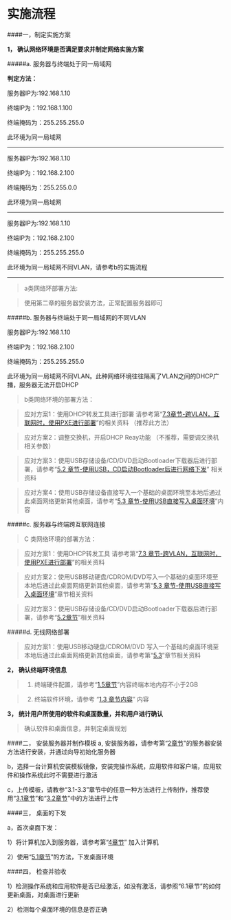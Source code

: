 # 实施流程

####一，制定实施方案

**1， 确认网络环境是否满足要求并制定网络实施方案**



#####a. 服务器与终端处于同一局域网


**判定方法：**

服务器IP为:192.168.1.10


终端IP为：192.168.1.100


终端掩码为：255.255.255.0



此环境为同一局域网

---

服务器IP为:192.168.1.10

终端IP为：192.168.2.100

终端掩码为：255.255.0.0



此环境为同一局域网

---


服务器IP为:192.168.1.10



终端IP为：192.168.2.100



终端掩码为：255.255.255.0


此环境为同一局域网不同VLAN，请参考b的实施流程


---


> a类网络环部署方法:


> 使用第二章的服务器安装方法，正常配置服务器即可




#####b. 服务器与终端处于同一局域网的不同VLAN


服务器IP为:192.168.1.10

终端IP为：192.168.2.100


终端掩码为：255.255.255.0


此环境为同一局域网不同VLAN。此种网络环境往往隔离了VLAN之间的DHCP广播，服务器无法开启DHCP

> b类网络环境的部署方法：



>应对方案1：使用DHCP转发工具进行部署  请参考第“[7.3章节-跨VLAN，互联网时，使用PXE进行部署](/kuaVLANhuanjingshi.html)”的相关资料 （推荐此方法）

>应对方案2：调整交换机，开启DHCP Reay功能   （不推荐，需要调交换机相关参数）

>应对方案3：使用USB存储设备/CD/DVD启动Bootloader下载器后进行部署，请参考“[5.2 章节-使用USB，CD启动Bootloader后进行网络下发](/usb-boot-network.html)” 相关资料

>应对方案4：使用USB存储设备直接写入一个基础的桌面环境至本地后通过此桌面网络更新其他桌面，请参考“[5.3 章节-使用USB直接写入桌面环境](/usb-boot-local.html)”内容



#####c. 服务器与终端跨互联网连接

> C 类网络环境的部署方法：


>应对方案1：使用DHCP转发工具 请参考第“[7.3 章节-跨VLAN，互联网时，使用PXE进行部署](/kuaVLANhuanjingshi.html)”的相关资料

>应对方案2：使用USB移动硬盘/CDROM/DVD写入一个基础的桌面环境至本地后通过此桌面网络更新其他桌面，请参考第“[5.3 章节-使用USB直接写入桌面环境](/usb-boot-local.html)”章节相关资料

>应对方案3：使用USB存储设备/CD/DVD启动Bootloader下载器后进行部署，请参考“[5.2章节](/usb-boot-network.html)”相关资料



#####d. 无线网络部署

>应对方案1：使用USB移动硬盘/CDROM/DVD 写入一个基础的桌面环境至本地后通过此桌面网络更新其他桌面，请参考第“[5.3](/usb-boot-local.html)”章节相关资料


 
   
**2，  确认终端环境信息**

> 1. 终端硬件配置，请参考“[1.5章节](/zhong_duan_ying_jian_pei_zhi_yao_qiu.html)”内容终端本地内存不小于2GB

> 2.  终端软件环境，请参考 “[1.3 章节内容](/ruan_jian_pei_zhi_yao_qiu.html)” 内容


**3，  统计用户所使用的软件和桌面数量，并和用户进行确认**

> 确认软件和桌面信息，并制定桌面规划


####二， 安装服务器并制作模板
a, 安装服务器，请参考第“[2章节](/fu_wu_duan_an_zhuang.html)"的服务器安装方法进行安装，并通过向导初始化服务器

b，选择一台计算机安装模板镜像，安装完操作系统，应用软件和客户端，应用软件和操作系统此时不需要进行激活

c，上传模板，请教参“3.1-3.3”章节中的任意一种方法进行上传制作，推荐使用“[3.1章节](/shi_yong_shang_chuan_gong_ju_zhi_zuo.html)”和“[3.2章节](/shi_yong_v2p_gong_ju_zhi_zuo.html)”中的方法进行上传


####三， 桌面的下发

a，首次桌面下发：

1）将计算机加入到服务器，请参考第“[4章节](/shengchengjisuanji.html)” 加入计算机

2）使用“[5.1章节](/pxe-setup.html)”的方法，下发桌面环境


####四， 检查并验收

1）检测操作系统和应用软件是否已经激活，如没有激活，请参照“6.1章节”的如何更新桌面，对桌面进行更新

2）检测每个桌面环境的信息是否正确









